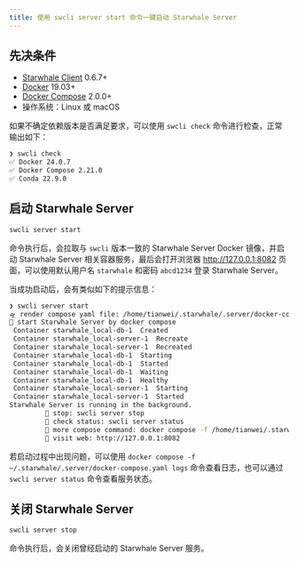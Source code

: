 ```yaml
---
title: 使用 swcli server start 命令一键启动 Starwhale Server
---
```


## 先决条件

* [Starwhale Client](../../swcli/installation) 0.6.7+
* [Docker](https://docs.docker.com/get-docker/) 19.03+
* [Docker Compose](https://docs.docker.com/compose/install/) 2.0.0+
* 操作系统：Linux 或 macOS

如果不确定依赖版本是否满足要求，可以使用 `swcli check` 命令进行检查，正常输出如下：

```bash
❯ swcli check
✅ Docker 24.0.7
✅ Docker Compose 2.21.0
✅ Conda 22.9.0
```

## 启动 Starwhale Server

```bash
swcli server start
```

命令执行后，会拉取与 `swcli` 版本一致的 Starwhale Server Docker 镜像，并启动 Starwhale Server 相关容器服务，最后会打开浏览器 <http://127.0.0.1:8082> 页面，可以使用默认用户名 `starwhale` 和密码 `abcd1234` 登录 Starwhale Server。

当成功启动后，会有类似如下的提示信息：

```bash
❯ swcli server start
🛸 render compose yaml file: /home/tianwei/.starwhale/.server/docker-compose.yaml
🏓 start Starwhale Server by docker compose
 Container starwhale_local-db-1  Created
 Container starwhale_local-server-1  Recreate
 Container starwhale_local-server-1  Recreated
 Container starwhale_local-db-1  Starting
 Container starwhale_local-db-1  Started
 Container starwhale_local-db-1  Waiting
 Container starwhale_local-db-1  Healthy
 Container starwhale_local-server-1  Starting
 Container starwhale_local-server-1  Started
Starwhale Server is running in the background.
         🍎 stop: swcli server stop
         🍌 check status: swcli server status
         🍉 more compose command: docker compose -f /home/tianwei/.starwhale/.server/docker-compose.yaml sub-command
         🥕 visit web: http://127.0.0.1:8082
```

若启动过程中出现问题，可以使用 `docker compose -f ~/.starwhale/.server/docker-compose.yaml logs` 命令查看日志，也可以通过 `swcli server status` 命令查看服务状态。

## 关闭 Starwhale Server

```bash
swcli server stop
```

命令执行后，会关闭曾经启动的 Starwhale Server 服务。
